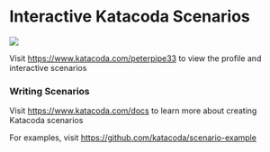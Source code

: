 # Interactive Katacoda Scenarios

[![](http://shields.katacoda.com/katacoda/peterpipe33/count.svg)](https://www.katacoda.com/peterpipe33 "Get your profile on Katacoda.com")

Visit https://www.katacoda.com/peterpipe33 to view the profile and interactive scenarios

### Writing Scenarios
Visit https://www.katacoda.com/docs to learn more about creating Katacoda scenarios

For examples, visit https://github.com/katacoda/scenario-example
